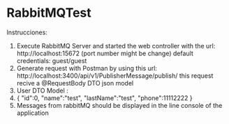 ﻿# RabbitMQTest

Instrucciones:

1. Execute RabbitMQ Server and started the web controller with the url:  http://localhost:15672 (port number might be change) default credentials: guest/guest
2. Generate request with Postman by using this url:  http://localhost:3400/api/v1/PublisherMessage/publish/ this request recive a @RequestBody DTO json model
4. User DTO Model :
5. {
    "id":0,
    "name":"test",
    "lastName":"test",
    "phone":11112222
    }
6. Messages from rabbitMQ should be displayed in the line console of the application 

